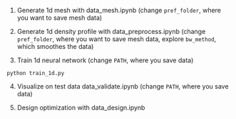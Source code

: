 1. Generate 1d mesh with data_mesh.ipynb (change `pref_folder`, where you want to save mesh data)

2. Generate 1d density profile with data_preprocess.ipynb (change `pref_folder`, where you want to save mesh data, explore `bw_method`, which smoothes the data)

3. Train 1d neural network (change `PATH`, where you save data)
```
python train_1d.py
```
4. Visualize on test data data_validate.ipynb (change `PATH`, where you save data)

5. Design optimization with data_design.ipynb


